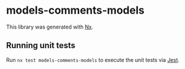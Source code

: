# models-comments-models

This library was generated with [Nx](https://nx.dev).

## Running unit tests

Run `nx test models-comments-models` to execute the unit tests via [Jest](https://jestjs.io).
